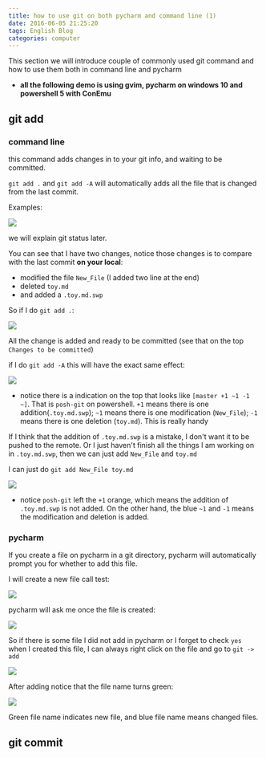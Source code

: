 ```yaml
---
title: how to use git on both pycharm and command line (1)
date: 2016-06-05 21:25:20
tags: English Blog
categories: computer
---
```


This section we will introduce couple of commonly used git command and how to use them both in command line and pycharm

* **all the following demo is using gvim, pycharm on windows 10 and powershell 5 with ConEmu**


## git add 

### command line

this command adds changes in to your git info, and waiting to be committed.

`git add .` and `git add -A` will automatically adds all the file that is changed from the last commit.

Examples:

![](/images/git_basic/git_status.PNG)

we will explain git status later.

You can see that I have two changes, notice those changes is to compare with the last commit **on your local**: 

  * modified the file `New_File` (I added two line at the end)
  * deleted `toy.md`
  * and added a `.toy.md.swp`

So if I do `git add .`:

![](/images/git_basic/git_add_dot.PNG)

All the change is added and ready to be committed (see that on the top `Changes to be committed`)

if I do `git add -A` this will have the exact same effect:

![](/images/git_basic/git_add_minusA.PNG)

* notice there is a indication on the top that looks like `[master +1 ~1 -1 ~]`.
That is `posh-git` on powershell. 
`+1` means there is one addition(`.toy.md.swp`); 
`~1` means there is one modification (`New_File`);
`-1` means there is one deletion (`toy.md`).
This is really handy

If I think that the addition of `.toy.md.swp` is a mistake, I don't want it to be pushed to the remote.
Or I just haven't finish all the things I am working on in `.toy.md.swp`, 
then we can just add `New_File` and `toy.md`

I can just do `git add New_File toy.md`

![](/images/git_basic/git_add_selected.PNG)

* notice `posh-git` left the `+1` orange, which means the addition of `.toy.md.swp` is not added. 
On the other hand, the blue `~1` and `-1` means the modification and deletion is added.

### pycharm

If you create a file on pycharm in a git directory, 
pycharm will automatically prompt you for whether to add this file.

I will create a new file call test:

![](/images/git_basic/pycharm_new_file.PNG)

pycharm will ask me once the file is created:

![](/images/git_basic/pycharm_git_add_promp.PNG)

So if there is some file I did not add in pycharm or I forget to check `yes` when I created this file,
I can always right click on the file and go to `git -> add`

![](/images/git_basic/pycharm_git_add_manual.PNG)

After adding notice that the file name turns green:

![](/images/git_basic/pycharm_git_add_after.PNG)

Green file name indicates new file, and blue file name means changed files.

## git commit 



